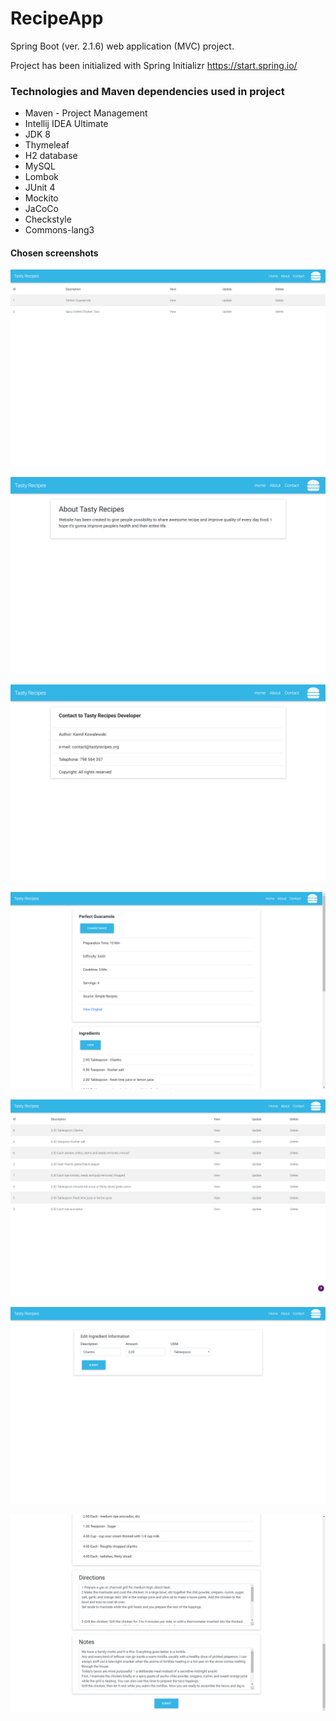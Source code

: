 # RecipeApp

Spring Boot (ver. 2.1.6) web application (MVC) project.

Project has been initialized with Spring Initializr https://start.spring.io/

### Technologies and Maven dependencies used in project
* Maven - Project Management
* Intellij IDEA Ultimate
* JDK 8
* Thymeleaf
* H2 database
* MySQL
* Lombok
* JUnit 4
* Mockito
* JaCoCo
* Checkstyle
* Commons-lang3

#### Chosen screenshots
<kbd>![](assets/TastyRecipes_1.png)</kbd>

<kbd>![](assets/TastyRecipes_2.png)</kbd>

<kbd>![](assets/TastyRecipes_3.png)</kbd>

<kbd>![](assets/TastyRecipes_4.png)</kbd>

<kbd>![](assets/TastyRecipes_5.png)</kbd>

<kbd>![](assets/TastyRecipes_6.png)</kbd>

<kbd>![](assets/TastyRecipes_7.png)</kbd>
